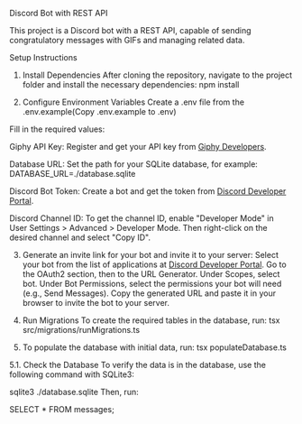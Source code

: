 Discord Bot with REST API

This project is a Discord bot with a REST API, capable of sending congratulatory messages with GIFs and managing related data.

Setup Instructions

1. Install Dependencies
   After cloning the repository, navigate to the project folder and install the necessary dependencies:
   npm install

2. Configure Environment Variables
   Create a .env file from the .env.example(Copy .env.example to .env)

Fill in the required values:

Giphy API Key:
Register and get your API key from [Giphy Developers](https://developers.giphy.com/).

Database URL:
Set the path for your SQLite database, for example:
DATABASE_URL=./database.sqlite

Discord Bot Token:
Create a bot and get the token from [Discord Developer Portal](https://discord.com/developers/applications).

Discord Channel ID:
To get the channel ID, enable "Developer Mode" in User Settings > Advanced > Developer Mode. Then right-click on the desired channel and select "Copy ID".

3. Generate an invite link for your bot and invite it to your server:
   Select your bot from the list of applications at [Discord Developer Portal](https://discord.com/developers/applications).
   Go to the OAuth2 section, then to the URL Generator.
   Under Scopes, select bot.
   Under Bot Permissions, select the permissions your bot will need (e.g., Send Messages).
   Copy the generated URL and paste it in your browser to invite the bot to your server.
4. Run Migrations
   To create the required tables in the database, run:
   tsx src/migrations/runMigrations.ts

5. To populate the database with initial data, run:
   tsx populateDatabase.ts

5.1. Check the Database
To verify the data is in the database, use the following command with SQLite3:

sqlite3 ./database.sqlite
Then, run:

SELECT \* FROM messages;
